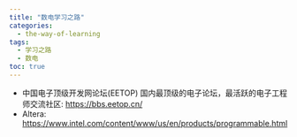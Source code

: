 ```yaml
---
title: "数电学习之路"
categories:
  - the-way-of-learning
tags:
  - 学习之路
  - 数电
toc: true
---
```


* 中国电子顶级开发网论坛(EETOP) 国内最顶级的电子论坛，最活跃的电子工程师交流社区: <https://bbs.eetop.cn/>
* Altera: <https://www.intel.com/content/www/us/en/products/programmable.html>